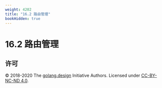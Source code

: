 ```yaml
---
weight: 4202
title: "16.2 路由管理"
bookHidden: true
---
```


# 16.2 路由管理



## 许可

&copy; 2018-2020 The [golang.design](https://golang.design) Initiative Authors. Licensed under [CC-BY-NC-ND 4.0](https://creativecommons.org/licenses/by-nc-nd/4.0/).
